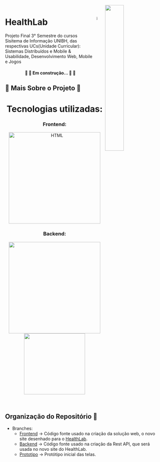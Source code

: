   <img align="right" src="https://i.ytimg.com/vi/JHz-Mcn3Fq4/mqdefault.jpg" width=35% height=35% />

# <img align="right" src="https://cdn.unibh.br/app/uploads/2021/04/12151752/blog-unibh-health-lab-mobile.png" width=5% height=5% /> HealthLab

Projeto Final 3° Semestre do cursos Sisitema de Informação UNIBH, das respectivas UCs(Unidade Curricular): Sistemas Distribuídos e Mobile & Usabilidade, Desenvolvimento Web, Mobile e Jogos

<h4 align="center"> 
	🚧 👷 Em construção... 👷 🚧
</h4>

## 💬 Mais Sobre o Projeto 🚀

<h1 align="center">Tecnologias utilizadas:</h1>

<h3 align="center">Frontend:</h3>

<p align="center">
<img alt="HTML" width="300px" src="https://fiverr-res.cloudinary.com/images/t_main1,q_auto,f_auto,q_auto,f_auto/gigs/27640217/original/4b601b4f1135fbb2fc4f6f67a081b8819dc62440/fix-your-html-css-javascript-issues-and-make-it-foolproof.png" />
</p>

<h3 align="center">Backend:</h3>

<p align="center">
<img width="300px" src="https://miro.medium.com/max/811/1*fygqfizATFjt6ALek2W1jg.png"/>
<img width="200px" src="https://d1.awsstatic.com/asset-repository/products/amazon-rds/1024px-MySQL.ff87215b43fd7292af172e2a5d9b844217262571.png"/>

</p>

<br>

## Organização do Repositório 🧾

- Branches:
  - [Frontend]() -> Código fonte usado na criação da solução web, o novo site desenhado para o [HealthLab](https://healthlab40.netlify.app/).
  - [Backend]() -> Código fonte usado na criação da Rest API, que será usada no novo site do HealthLab.
  - [Prototipo]() -> Protótipo inicial das telas.
